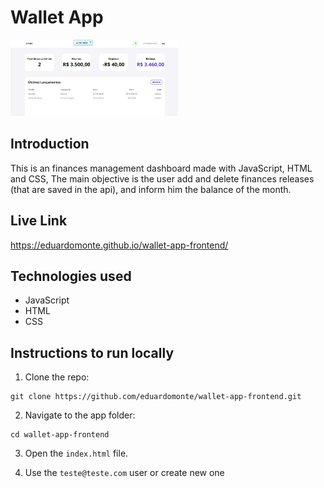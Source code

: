 # Wallet App

<img src="https://github.com/eduardomonte/wallet-app-frontend/blob/master/src/img/wallet-app.png" alt="Wallet Preview" height="122" width="268">

## Introduction

This is an finances management dashboard made with JavaScript, HTML and CSS, The main objective is the user add and delete finances releases (that are saved in the api), and inform him the balance of the month.

## Live Link
https://eduardomonte.github.io/wallet-app-frontend/

## Technologies used

- JavaScript
- HTML
- CSS

## Instructions to run locally
1. Clone the repo:

```
git clone https://github.com/eduardomonte/wallet-app-frontend.git
```

2. Navigate to the app folder:

```
cd wallet-app-frontend
```
3. Open the `index.html` file.

4. Use the `teste@teste.com` user or create new one
